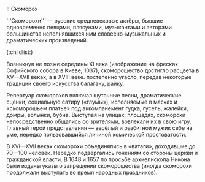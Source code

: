 !! Скоморох

'''Скоморохи''' — русские средневековые актёры, бывшие одновременно певцами, плясунами, музыкантами и авторами большинства исполнявшихся ими словесно-музыкальных и драматических произведений.

(:childlist:)

Возникнув не позже середины XI века (изображение на фресках Софийского собора в Киеве, 1037), скоморошество достигло расцвета в XV—XVII веках, а в XVIII веке. постепенно угасло, передав некоторые традиции своего искусства балагану, райку.

Репертуар скоморохов включал шуточные песни, драматические сценки, социальную сатиру («глумы»), исполняемые в масках и «скоморошьем платье» под аккомпанемент гудка, гусель, жалейки, домры, волынки, бубна. Выступая на улицах, площадях, скоморохи непосредственно общались со зрителями, вовлекали их в свою игру. Главный герой представления — весёлый и разбитной мужик себе на уме, нередко пользовавшийся личиной комической простоватости.

В XVI—XVII веках скоморохи объединялись в «ватаги», доходившие до 70—100 человек. Нередко подвергались гонениям со стороны церкви и гражданской власти. В 1648 и 1657 по просьбе архиепископа Никона были изданы указы о запрещении скоморошества (иногда скоморохи продолжали выступать во время народных праздников).